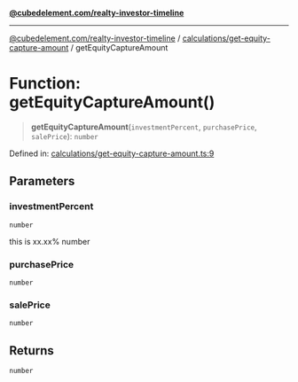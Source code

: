 [**@cubedelement.com/realty-investor-timeline**](../../../index.md)

---

[@cubedelement.com/realty-investor-timeline](../../../modules.md) / [calculations/get-equity-capture-amount](../index.md) / getEquityCaptureAmount

# Function: getEquityCaptureAmount()

> **getEquityCaptureAmount**(`investmentPercent`, `purchasePrice`, `salePrice`): `number`

Defined in: [calculations/get-equity-capture-amount.ts:9](https://github.com/kvernon/realty-investor-timeline/blob/c7446a8a5576468ac5874a2dd8323180fa97a55b/src/calculations/get-equity-capture-amount.ts#L9)

## Parameters

### investmentPercent

`number`

this is xx.xx% number

### purchasePrice

`number`

### salePrice

`number`

## Returns

`number`
